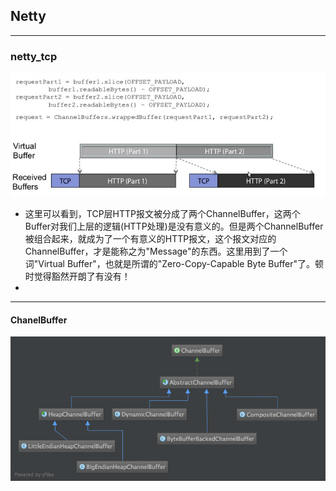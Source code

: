 ## Netty
*************
### netty_tcp
  ![](netty_tcp_http.png)
  - 这里可以看到，TCP层HTTP报文被分成了两个ChannelBuffer，这两个Buffer对我们上层的逻辑(HTTP处理)是没有意义的。但是两个ChannelBuffer被组合起来，就成为了一个有意义的HTTP报文，这个报文对应的ChannelBuffer，才是能称之为"Message"的东西。这里用到了一个词"Virtual Buffer"，也就是所谓的"Zero-Copy-Capable Byte Buffer"了。顿时觉得豁然开朗了有没有！
-
*********
#### ChanelBuffer
![](netty_chanel_buffer.png)
